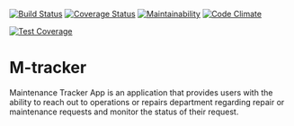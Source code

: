 [![Build Status](https://travis-ci.org/veeqtor/M-tracker.svg?branch=ch-integrate-travisCI-157648378)](https://travis-ci.org/veeqtor/M-tracker) [![Coverage Status](https://coveralls.io/repos/github/veeqtor/M-tracker/badge.svg?branch=ch-integrate-travisCI-157648378)](https://coveralls.io/github/veeqtor/M-tracker?branch=ch-integrate-travisCI-157648378) [![Maintainability](https://api.codeclimate.com/v1/badges/a99a88d28ad37a79dbf6/maintainability)](https://codeclimate.com/github/codeclimate/codeclimate/maintainability)
[![Code Climate](https://codeclimate.com/github/codeclimate/codeclimate/badges/gpa.svg)](https://codeclimate.com/github/veeqtor/ch-integrate-travisCI-157648378)

[![Test Coverage](https://codeclimate.com/github/veeqtor/ch-integrate-travisCI-157648378/badges/coverage.svg)](https://codeclimate.com/github/veeqtor/ch-integrate-travisCI-157648378)

# M-tracker
Maintenance Tracker App is an application that provides users with the ability to reach out to operations or repairs department regarding repair or maintenance requests and monitor the status of their request.

